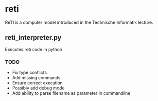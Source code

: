 # reti
ReTI is a computer model introduced in the Technische Informatik lecture.

## reti_interpreter.py
Executes reti code in python

### TODO
- Fix type conflicts
- Add missing commands
- Ensure correct execution
- Possibly add debug mode
- Add ability to parse filename as parameter in commandline